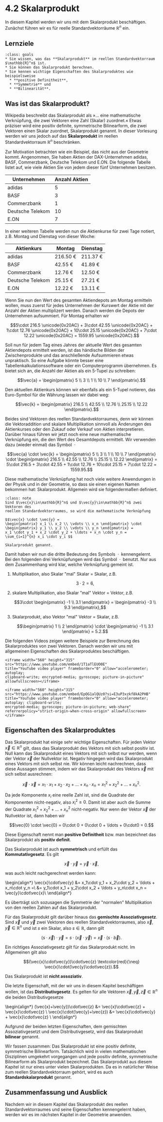 # 4.2 Skalarprodukt

In diesem Kapitel werden wir uns mit dem Skalarprodukt beschäftigen. Zunächst
führen wir es für reelle Standardvektorräume $\mathbb{R}^n$ ein.

## Lernziele

```{admonition} Lernziele
:class: goals
* Sie wissen, was das **Skalarprodukt** im reellen Standardvektorraum $\mathbb{R}^n$ ist.
* Sie können das Skalarprodukt berechnen.
* Sie kennen wichtige Eigenschaften des Skalarproduktes wie beispielsweise
  * **positive Definitheit**,
  * **Symmetrie** und
  * **Bilinearität**.
```

## Was ist das Skalarprodukt?

Wikipedia beschreibt das Skalarprodukt als »... eine mathematische Verknüpfung,
die zwei Vektoren eine Zahl (Skalar) zuordnet.« Etwas präziser wird eine positiv
definite, symmetrische Bilinearform, die zwei Vektoren einen Skalar zuordnet,
Skalarprodukt genannt. In dieser Vorlesung werden wir uns jedoch auf das
**Skalarprodukt** im reellen Standardvektorraum $\mathbb{R}^n$ beschränken.

Zur Motivation betrachten wie ein Beispiel, das nicht aus der Geometrie kommt.
Angenommen, Sie haben Aktien der DAX-Unternehmen adidas, BASF, Commerzbank,
Deutsche Telekom und E.ON. Die folgende Tabelle listet auf, wie viele Aktien Sie
von jedem dieser fünf Unternehmen besitzen.

|Unternehmen|Anzahl Aktien|
|---|---|
|adidas|5|
|BASF|3|
|Commerzbank|1|
|Deutsche Telekom|10|
|E.ON|7|

In einer weiteren Tabelle werden nun die Aktienkurse für zwei Tage notiert, z.B.
Montag und Dienstag von dieser Woche:

|Aktienkurs|Montag|Dienstag|
|---|---|---|
|adidas|216.50 €|211.37 €|
|BASF|42.55 €|41.89 €|
|Commerzbank|12.76 €|12.50 €|
|Deutsche Telekom|25.15 €|27.21 €|
|E.ON|12.22 €|13.11 €|

Wenn Sie nun den Wert des gesamten Aktiendepots am Montag ermitteln wollen, muss
zuerst für jedes Unternehmen der Kurswert der Aktie mit der Anzahl der Aktien
multiplizert werden. Danach werden die Depots der Unternehmen aufsummiert. Für
Montag erhalten wir

$$5\cdot 216.5 \unicode{0x20AC} + 3\cdot 42.55 \unicode{0x20AC} + 1\cdot 12.76
\unicode{0x20AC} + 10\cdot 25.15 \unicode{0x20AC} + 7\cdot 12.22
\unicode{0x20AC} = 1559.95 \unicode{0x20AC}.$$

Soll nun für jedem Tag eines Jahres der aktuelle Wert des gesamten Aktiendepots
ermittelt werden, ist das händische Bilden der Zwischenprodukte und das
anschließende Aufsummieren etwas unpraktisch. So eine Aufgabe könnte besser eine
Tabellenkalkulationssoftware oder ein Computerprogramm übernehmen. Es bietet
sich an, die Anzahl der Aktien als ein 5-Tupel zu schreiben:

$$\vec{a} = \begin{pmatrix} 5 \\ 3 \\ 1 \\ 10 \\ 7 \end{pmatrix}.$$

Den aktuellen Aktienkurs können wir ebenfalls als ein 5-Tupel notieren, das
Euro-Symbol für die Währung lassen wir dabei weg:

$$\vec{k} = \begin{pmatrix} 216.5 \\ 42.55 \\ 12.76 \\ 25.15 \\ 12.22
\end{pmatrix}.$$

Beides sind Vektoren des reellen Standardvektorraumes, denn wir können die
Vektoraddition und skalare Multiplikation sinnvoll als Änderungen des
Aktienkurses oder den Zukauf oder Verkauf von Aktien interpretieren. Darüber
hinaus führen wir jetzt noch eine neue mathematische Verknüpfung ein, die den
Wert des Gesamtdepots ermittelt. Wir verwenden dazu (wieder einmal) das Symbol
$\;\cdot\;$

$$\vec{a} \cdot \vec{k} =
\begin{pmatrix} 5 \\ 3 \\ 1 \\ 10 \\ 7 \end{pmatrix} \cdot
\begin{pmatrix} 216.5 \\ 42.55 \\ 12.76 \\ 25.15 \\ 12.22 \end{pmatrix} =
5\cdot 216.5 + 3\cdot 42.55 + 1\cdot 12.76 + 10\cdot 25.15 + 7\cdot 12.22 = 1559.95.$$

Diese mathematische Verknüpfung hat noch viele weitere Anwendungen in der Physik
und in der Geometrie, so dass sie einen eigenen Namen bekommen hat:
Skalarprodukt. Allgemein wird sie folgendermaßen definiert.

```{admonition} Was ist ... das Skalarprodukt?
:class: note
Sind $\vec{x}\in\mathbb{R}^n$ und $\vec{y}\in\mathbb{R}^n$ zwei Vektoren des
reellen Standardvektorraumes, so wird die mathematische Verknüpfung

$$\vec{x} \cdot \vec{y} = 
\begin{pmatrix} x_1 \\ x_2 \\ \vdots \\ x_n \end{pmatrix} \cdot
\begin{pmatrix} y_1 \\ y_2 \\ \vdots \\ y_n \end{pmatrix} =
x_1 \cdot y_1 + x_2 \cdot y_2 + \ldots + x_n \cdot y_n =
\sum_{i=1}^{n} x_i \cdot y_i $$

Skalarprodukt genannt.
```

Damit haben wir nun die dritte Bedeutung des Symbols $\;\cdot\;$ kennengelernt.
Bei den folgenden drei Verknüpfungen wird das Symbol $\;\cdot\;$ benutzt. Nur
aus dem Zusammenhang wird klar, welche Verknüpfung gemeint ist.

1. Multiplikation, also Skalar "mal" Skalar = Skalar, z.B.

   $$3\cdot 2 = 6,$$

2. skalare Multiplikation, also Skalar "mal" Vektor = Vektor, z.B.

   $$3\cdot \begin{pmatrix} -1 \\ 3.1 \end{pmatrix} = \begin{pmatrix} -3 \\ 9.3 \end{pmatrix},$$

3. Skalarprodukt, also Vektor "mal" Vektor = Skalar, z.B.

   $$\begin{pmatrix} 1 \\ 2 \end{pmatrix} \cdot \begin{pmatrix} -1 \\ 3.1
   \end{pmatrix} = 5.2.$$

Die folgenden Videos zeigen weitere Beispiele zur Berechnung des Skalarproduktes
von zwei Vektoren. Danach werden wir uns mit allgemeinen Eigenschaften des
Skalarproduktes beschäftigen.

```{dropdown} Video "Skalarprodukt" von Visual X
<iframe width="560" height="315" src="https://www.youtube.com/embed/1T1aTlEUO0E"
title="YouTube video player" frameborder="0" allow="accelerometer; autoplay;
clipboard-write; encrypted-media; gyroscope; picture-in-picture" allowfullscreen></iframe>
```

```{dropdown} Video "Skalarprodukt berechnen" von Einfach Mathe!
<iframe width="560" height="315" src="https://www.youtube.com/embed/EpOG1alQUz0?si=E3uP3xzkf8kA2PHB" 
title="YouTube video player" frameborder="0" allow="accelerometer; autoplay; clipboard-write; 
encrypted-media; gyroscope; picture-in-picture; web-share" 
referrerpolicy="strict-origin-when-cross-origin" allowfullscreen></iframe>
```

## Eigenschaften des Skalarproduktes

Das Skalarprodukt hat einige sehr wichtige Eigenschaften. Für jeden Vektor
$\vec{x}\in\mathbb{R}^n$ gilt, dass das Skalarprodukt des Vektors mit sich
selbst positiv ist. Null kann das Skalarprodukt eines Vektors mit sich selbst
nur werden, wenn der Vektor $\vec{x}$ der Nullvektor ist. Negativ hingegen wird
das Skalarprodukt eines Vektors mit sich selbst nie. Wir können leicht
nachrechnen, dass diese Aussagen stimmen, indem wir das Skalarprodukt des
Vektors $\vec{x}$ mit sich selbst ausrechnen:

$$\vec{x}\cdot\vec{x} = x_1 \cdot x_1 + x_2 \cdot x_2 + \ldots + x_n \cdot x_n =
 x_1^2 + x_2^2 + \ldots + x_n^2.$$

Da jede Komponente $x_i$ eine reelle Zahl ist, sind die Quadrate der Komponenten
nicht-negativ, also $x_i^2 \geq 0$. Damit ist aber auch die Summe der Quadrate
$x_1^2 + x_2^2 + \ldots + x_n^2$ nicht-negativ. Nur wenn der Vektor $\vec{x}$
der Nullvektor ist, dann haben wir

$$\vec{0} \cdot \vec{0} = 0\cdot 0 + 0\cdot 0 + \ldots + 0\cdot0 = 0.$$

Diese Eigenschaft nennt man **positive Definitheit** bzw. man bezeichnet das
Skalarprodukt als **positiv definit**.

Das Skalarprodukt ist auch **symmetrisch** und erfüllt das **Kommutativgesetz**. Es gilt

$$\vec{x} \cdot \vec{y} = \vec{y} \cdot \vec{x},$$

was auch leicht nachgerechnet werden kann:

\begin{align*} \vec{x}\cdot\vec{y} &= x_1\cdot y_1 + x_2\cdot y_2 + \ldots +
x_n\cdot y_n =\\
&= y_1\cdot x_1 + y_2\cdot x_2 + \ldots + y_n\cdot x_n = \vec{y}\cdot\vec{x}\\
\end{align*}

Es überträgt sich sozusagen die Symmetrie der "normalen" Multiplikation von
den reellen Zahlen auf das Skalarprodukt.

Für das Skalarprodukt gilt darüber hinaus das **gemischte Assoziativgesetz**.
Sind $\vec{x}$ und $\vec{y}$ zwei Vektoren des reellen Standardvektorraumes,
also $\vec{x}, \vec{y}\in\mathbb{R}^n$ und ist $s$ ein Skalar, also
$s\in\mathbb{R}$, dann gilt

$$(s\cdot\vec{x})\cdot\vec{y} = s\cdot (\vec{x}\cdot\vec{y}) = \vec{x}\cdot
(s\cdot\vec{b}).$$

Ein richtiges Assoziativgesetz gilt für das Skalarprodukt nicht. Im Allgemeinen
gilt also

$$(\vec{x}\cdot\vec{y})\cdot\vec{z} \textcolor{red}{\neq}
\vec{x}\cdot(\vec{y}\cdot\vec{z}).$$

Das Skalarprodukt ist **nicht assoziativ**.

Die letzte Eigenschaft, mit der wir uns in diesem Kapitel beschäftigen wollen,
ist das **Distributivgesetz**. Es gelten für alle Vektoren $\vec{x}, \vec{y},
\vec{z} \in \mathbb{R}^n$ die beiden Distributivgesetze

\begin{align*}
(\vec{x}+\vec{y})\cdot\vec{z} &= \vec{x}\cdot\vec{z} + \vec{x}\cdot\vec{z} \\
\vec{x}\cdot(\vec{y}+\vec{z}) &= \vec{x}\cdot\vec{y} + \vec{x}\cdot\vec{z} \\
\end{align*}

Aufgrund der beiden letzten Eigenschaften, dem gemischten Assoziativgesetzt und
dem Distributivgesetz, wird das Skalarprodukt **bilinear** genannt.

Wir fassen zusammen: Das Skalarprodukt ist eine positiv definite, symmetrische
Bilinearform. Tatsächlich wird in vielen mathematischen Disziplinen umgekehrt
vorgegangen und jede positiv definite, symmetrische Bilinearform als
Skalarprodukt bezeichnet. Das Skalarprodukt aus diesem Kapitel ist nur eines
unter vielen Skalarprodukten. Da es in natürlicher Weise zum reellen
Standardvektorraum gehört, wird es auch **Standardskalarprodukt** genannt.

## Zusammenfassung und Ausblick

Nachdem wir in diesem Kapitel das Skalarprodukt des reellen Standardvektorraumes
und seine Eigenschaften kennengelernt haben, werden wir es im nächsten Kapitel
in der Geometrie anwenden.
